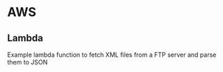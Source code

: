 
# AWS

## Lambda

Example lambda function to fetch XML files from a FTP server and parse them to JSON

